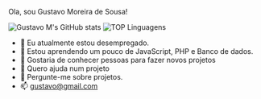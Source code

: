 Ola, sou Gustavo Moreira de Sousa!

![Gustavo M's GitHub stats](https://github-readme-stats.vercel.app/api?username=guxxtavoMsousa&theme=shades-of-purple)
![TOP Linguagens](https://github-readme-stats.vercel.app/api/top-langs/?username=guxxtavoMsousa&layout=compact&theme=great-gatsby)

- 🔭 Eu atualmente estou desempregado.
- 🌱 Estou aprendendo um pouco de JavaScript, PHP e Banco de dados.
- 👯 Gostaria de conhecer pessoas para fazer novos projetos
- 🤔 Quero ajuda num projeto
- 💬 Pergunte-me sobre projetos.
- 📫 gustavo@gmail.com

